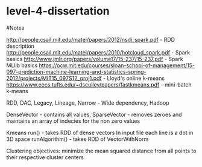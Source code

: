 # level-4-dissertation

#Notes

http://people.csail.mit.edu/matei/papers/2012/nsdi_spark.pdf - RDD description
http://people.csail.mit.edu/matei/papers/2010/hotcloud_spark.pdf - Spark basics
http://www.jmlr.org/papers/volume17/15-237/15-237.pdf - Spark MLlib basics
https://ocw.mit.edu/courses/sloan-school-of-management/15-097-prediction-machine-learning-and-statistics-spring-2012/projects/MIT15_097S12_proj1.pdf - Lloyd's online k-means
https://www.eecs.tufts.edu/~dsculley/papers/fastkmeans.pdf - mini-batch k-means

RDD, DAC, Legacy, Lineage, Narrow - Wide dependency, Hadoop

DenseVector - contains all values, SparseVector - removes zeroes and maintains an array of indecies for the non zero values

Kmeans run() - takes RDD of dense vectors
In input file each line is a dot in 3D space
runAlgorithm() - takes RDD of VectorWithNorm

Clustering objectives:
minimize the mean squared distance from all points to  their  respective  cluster  centers